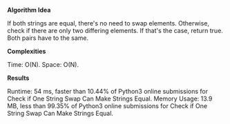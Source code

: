 **Algorithm Idea**

If both strings are equal, there's no need 
to swap elements. Otherwise, check if there are only two differing 
elements. If that's the case, return true. Both pairs have to
the same. 

**Complexities**

Time: O(N).
Space: O(N).

**Results**

Runtime: 54 ms, faster than 10.44% of Python3 online submissions for Check if One String Swap Can Make Strings Equal.
Memory Usage: 13.9 MB, less than 99.35% of Python3 online submissions for Check if One String Swap Can Make Strings Equal.
